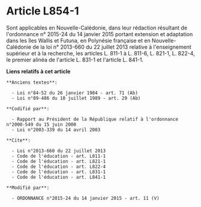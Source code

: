 # Article L854-1

Sont applicables en Nouvelle-Calédonie, dans leur rédaction résultant de l'ordonnance n° 2015-24 du 14 janvier 2015 portant
extension et adaptation dans les îles Wallis et Futuna, en Polynésie française et en Nouvelle-Calédonie de la loi n° 2013-660
du 22 juillet 2013 relative à l'enseignement supérieur et à la recherche, les articles L. 811-1 à L. 811-6, L. 821-1, L.
822-4, le premier alinéa de l'article L. 831-1 et l'article L. 841-1.

**Liens relatifs à cet article**

	**Anciens textes**:

	  - Loi n°84-52 du 26 janvier 1984 - art. 71 (Ab)
	  - Loi n°89-486 du 10 juillet 1989 - art. 29 (Ab)

	**Codifié par**:

	  - Rapport au Président de la République relatif à l'ordonnance n°2000-549 du 15 juin 2000
	  - Loi n°2003-339 du 14 avril 2003

	**Cite**:

	  - Loi n°2013-660 du 22 juillet 2013
	  - Code de l'éducation - art. L811-1
	  - Code de l'éducation - art. L821-1
	  - Code de l'éducation - art. L822-4
	  - Code de l'éducation - art. L831-1
	  - Code de l'éducation - art. L841-1

	**Modifié par**:

	  - ORDONNANCE n°2015-24 du 14 janvier 2015 - art. 11 (V)

